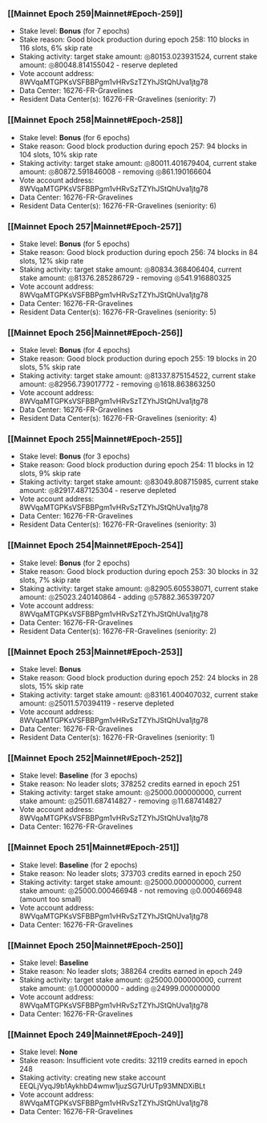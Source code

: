 ### [[Mainnet Epoch 259|Mainnet#Epoch-259]]
* Stake level: **Bonus** (for 7 epochs)
* Stake reason: Good block production during epoch 258: 110 blocks in 116 slots, 6% skip rate
* Staking activity: target stake amount: ◎80153.023931524, current stake amount: ◎80048.814155042 - reserve depleted
* Vote account address: 8WVqaMTGPKsVSFBBPgm1vHRvSzTZYhJStQhUva1jtg78
* Data Center: 16276-FR-Gravelines
* Resident Data Center(s): 16276-FR-Gravelines (seniority: 7)
### [[Mainnet Epoch 258|Mainnet#Epoch-258]]
* Stake level: **Bonus** (for 6 epochs)
* Stake reason: Good block production during epoch 257: 94 blocks in 104 slots, 10% skip rate
* Staking activity: target stake amount: ◎80011.401679404, current stake amount: ◎80872.591846008 - removing ◎861.190166604
* Vote account address: 8WVqaMTGPKsVSFBBPgm1vHRvSzTZYhJStQhUva1jtg78
* Data Center: 16276-FR-Gravelines
* Resident Data Center(s): 16276-FR-Gravelines (seniority: 6)
### [[Mainnet Epoch 257|Mainnet#Epoch-257]]
* Stake level: **Bonus** (for 5 epochs)
* Stake reason: Good block production during epoch 256: 74 blocks in 84 slots, 12% skip rate
* Staking activity: target stake amount: ◎80834.368406404, current stake amount: ◎81376.285286729 - removing ◎541.916880325
* Vote account address: 8WVqaMTGPKsVSFBBPgm1vHRvSzTZYhJStQhUva1jtg78
* Data Center: 16276-FR-Gravelines
* Resident Data Center(s): 16276-FR-Gravelines (seniority: 5)
### [[Mainnet Epoch 256|Mainnet#Epoch-256]]
* Stake level: **Bonus** (for 4 epochs)
* Stake reason: Good block production during epoch 255: 19 blocks in 20 slots, 5% skip rate
* Staking activity: target stake amount: ◎81337.875154522, current stake amount: ◎82956.739017772 - removing ◎1618.863863250
* Vote account address: 8WVqaMTGPKsVSFBBPgm1vHRvSzTZYhJStQhUva1jtg78
* Data Center: 16276-FR-Gravelines
* Resident Data Center(s): 16276-FR-Gravelines (seniority: 4)
### [[Mainnet Epoch 255|Mainnet#Epoch-255]]
* Stake level: **Bonus** (for 3 epochs)
* Stake reason: Good block production during epoch 254: 11 blocks in 12 slots, 9% skip rate
* Staking activity: target stake amount: ◎83049.808715985, current stake amount: ◎82917.487125304 - reserve depleted
* Vote account address: 8WVqaMTGPKsVSFBBPgm1vHRvSzTZYhJStQhUva1jtg78
* Data Center: 16276-FR-Gravelines
* Resident Data Center(s): 16276-FR-Gravelines (seniority: 3)
### [[Mainnet Epoch 254|Mainnet#Epoch-254]]
* Stake level: **Bonus** (for 2 epochs)
* Stake reason: Good block production during epoch 253: 30 blocks in 32 slots, 7% skip rate
* Staking activity: target stake amount: ◎82905.605538071, current stake amount: ◎25023.240140864 - adding ◎57882.365397207
* Vote account address: 8WVqaMTGPKsVSFBBPgm1vHRvSzTZYhJStQhUva1jtg78
* Data Center: 16276-FR-Gravelines
* Resident Data Center(s): 16276-FR-Gravelines (seniority: 2)
### [[Mainnet Epoch 253|Mainnet#Epoch-253]]
* Stake level: **Bonus**
* Stake reason: Good block production during epoch 252: 24 blocks in 28 slots, 15% skip rate
* Staking activity: target stake amount: ◎83161.400407032, current stake amount: ◎25011.570394119 - reserve depleted
* Vote account address: 8WVqaMTGPKsVSFBBPgm1vHRvSzTZYhJStQhUva1jtg78
* Data Center: 16276-FR-Gravelines
* Resident Data Center(s): 16276-FR-Gravelines (seniority: 1)
### [[Mainnet Epoch 252|Mainnet#Epoch-252]]
* Stake level: **Baseline** (for 3 epochs)
* Stake reason: No leader slots; 378252 credits earned in epoch 251
* Staking activity: target stake amount: ◎25000.000000000, current stake amount: ◎25011.687414827 - removing ◎11.687414827
* Vote account address: 8WVqaMTGPKsVSFBBPgm1vHRvSzTZYhJStQhUva1jtg78
* Data Center: 16276-FR-Gravelines
### [[Mainnet Epoch 251|Mainnet#Epoch-251]]
* Stake level: **Baseline** (for 2 epochs)
* Stake reason: No leader slots; 373703 credits earned in epoch 250
* Staking activity: target stake amount: ◎25000.000000000, current stake amount: ◎25000.000466948 - not removing ◎0.000466948 (amount too small)
* Vote account address: 8WVqaMTGPKsVSFBBPgm1vHRvSzTZYhJStQhUva1jtg78
* Data Center: 16276-FR-Gravelines
### [[Mainnet Epoch 250|Mainnet#Epoch-250]]
* Stake level: **Baseline**
* Stake reason: No leader slots; 388264 credits earned in epoch 249
* Staking activity: target stake amount: ◎25000.000000000, current stake amount: ◎1.000000000 - adding ◎24999.000000000
* Vote account address: 8WVqaMTGPKsVSFBBPgm1vHRvSzTZYhJStQhUva1jtg78
* Data Center: 16276-FR-Gravelines
### [[Mainnet Epoch 249|Mainnet#Epoch-249]]
* Stake level: **None**
* Stake reason: Insufficient vote credits: 32119 credits earned in epoch 248
* Staking activity: creating new stake account EEQLjVyqJ9b1AykhbD4wmw1juzSG7UrUTp93MNDXiBLt
* Vote account address: 8WVqaMTGPKsVSFBBPgm1vHRvSzTZYhJStQhUva1jtg78
* Data Center: 16276-FR-Gravelines